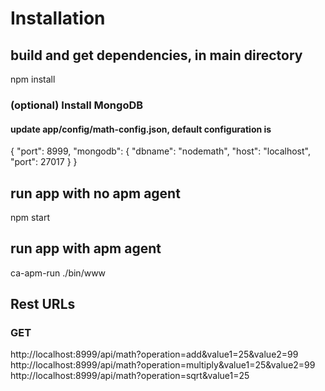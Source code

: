 # Installation
## build and get dependencies, in main directory
npm install

### (optional) Install MongoDB
#### update app/config/math-config.json, default configuration is
{
  "port": 8999,
  "mongodb": {
    "dbname": "nodemath",
    "host": "localhost",
    "port": 27017
  }
}

## run app with no apm agent
npm start

## run app with apm agent
ca-apm-run ./bin/www

## Rest URLs
### GET
http://localhost:8999/api/math?operation=add&value1=25&value2=99
http://localhost:8999/api/math?operation=multiply&value1=25&value2=99
http://localhost:8999/api/math?operation=sqrt&value1=25






